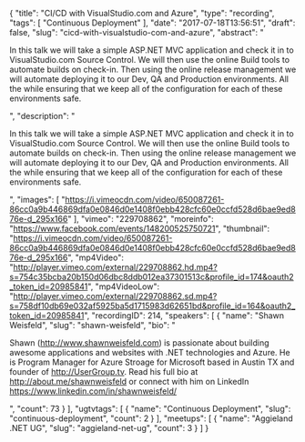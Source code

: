 {
  "title": "CI/CD with VisualStudio.com and Azure",
  "type": "recording",
  "tags": [
    "Continuous Deployment"
  ],
  "date": "2017-07-18T13:56:51",
  "draft": false,
  "slug": "cicd-with-visualstudio-com-and-azure",
  "abstract": "<p>In this talk we will take a simple ASP.NET MVC application and check it in to VisualStudio.com Source Control. We will then use the online Build tools to automate builds on check-in. Then using the online release management we will automate deploying it to our Dev, QA and Production environments. All the while ensuring that we keep all of the configuration for each of these environments safe.</p>",
  "description": "<p>In this talk we will take a simple ASP.NET MVC application and check it in to VisualStudio.com Source Control. We will then use the online Build tools to automate builds on check-in. Then using the online release management we will automate deploying it to our Dev, QA and Production environments. All the while ensuring that we keep all of the configuration for each of these environments safe.</p>",
  "images": [
    "https://i.vimeocdn.com/video/650087261-86cc0a9b446869dfa0e0846d0e1408f0ebb428cfc60e0ccfd528d6bae9ed876e-d_295x166"
  ],
  "vimeo": "229708862",
  "moreinfo": "https://www.facebook.com/events/148200525750721",
  "thumbnail": "https://i.vimeocdn.com/video/650087261-86cc0a9b446869dfa0e0846d0e1408f0ebb428cfc60e0ccfd528d6bae9ed876e-d_295x166",
  "mp4Video": "http://player.vimeo.com/external/229708862.hd.mp4?s=754c35bcba20b150d06dbc8ddb012ea37301513c&profile_id=174&oauth2_token_id=20985841",
  "mp4VideoLow": "http://player.vimeo.com/external/229708862.sd.mp4?s=758df10db69e032af5925ba5d1715983d62651bd&profile_id=164&oauth2_token_id=20985841",
  "recordingID": 214,
  "speakers": [
    {
      "name": "Shawn Weisfeld",
      "slug": "shawn-weisfeld",
      "bio": "<p>Shawn (http://www.shawnweisfeld.com) is passionate about building awesome applications and websites with .NET technologies and Azure. He is Program Manager for Azure Stroage for Microsoft based in Austin TX and founder of http://UserGroup.tv. Read his full bio at http://about.me/shawnweisfeld or connect with him on LinkedIn https://www.linkedin.com/in/shawnweisfeld/</p>",
      "count": 73
    }
  ],
  "ugtvtags": [
    {
      "name": "Continuous Deployment",
      "slug": "continuous-deployment",
      "count": 2
    }
  ],
  "meetups": [
    {
      "name": "Aggieland .NET UG",
      "slug": "aggieland-net-ug",
      "count": 3
    }
  ]
}